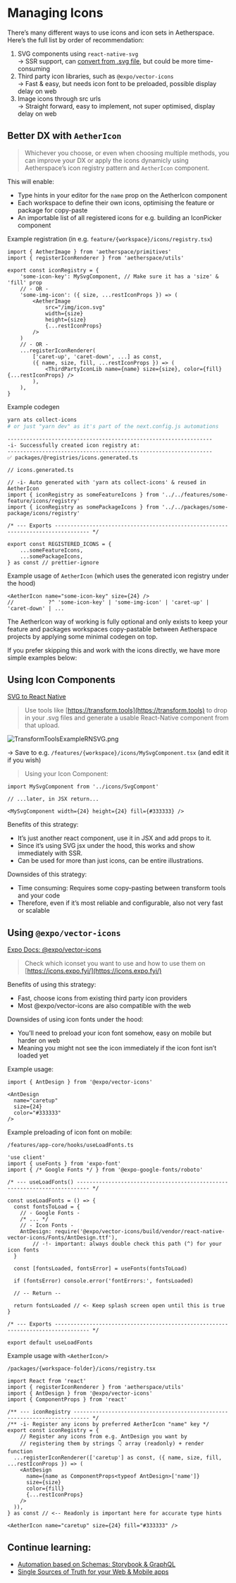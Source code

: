 # Managing Icons

There’s many different ways to use icons and icon sets in Aetherspace. Here’s the full list by order of recommendation:

1. SVG components using `react-native-svg`  
→ SSR support, can [convert from .svg file](https://transform.tools/svg-to-react-native), but could be more time-consuming
2. Third party icon libraries, such as `@expo/vector-icons`  
→ Fast & easy, but needs icon font to be preloaded, possible display delay on web
3. Image icons through src urls  
→ Straight forward, easy to implement, not super optimised, display delay on web

## Better DX with `AetherIcon`

> Whichever you choose, or even when choosing multiple methods, you can improve your DX or apply the icons dynamicly using Aetherspace’s icon registry pattern and `AetherIcon` component.

This will enable:

- Type hints in your editor for the `name` prop on the AetherIcon component
- Each workspace to define their own icons, optimising the feature or package for copy-paste
- An importable list of all registered icons for e.g. building an IconPicker component

Example registration (in e.g. `feature/{workspace}/icons/registry.tsx`)

```tsx
import { AetherImage } from 'aetherspace/primitives'
import { registerIconRenderer } from 'aetherspace/utils'

export const iconRegistry = {
	'some-icon-key': MySvgComponent, // Make sure it has a 'size' & 'fill' prop
	// - OR -
	'some-img-icon': ({ size, ...restIconProps }) => (
		<AetherImage
			src="/img/icon.svg"
			width={size}
			height={size}
			{...restIconProps}
		/>
	)
	// - OR -
	...registerIconRenderer(
		['caret-up', 'caret-down', ...] as const,
		({ name, size, fill, ...restIconProps }) => (
			<ThirdPartyIconLib name={name} size={size}, color={fill} {...restIconProps} />
		),
	),
}
```

Example codegen

```bash
yarn ats collect-icons 
# or just "yarn dev" as it's part of the next.config.js automations
```

```tsx
-----------------------------------------------------------------
-i- Successfully created icon registry at:
-----------------------------------------------------------------
✅ packages/@registries/icons.generated.ts
```

```tsx
// icons.generated.ts

// -i- Auto generated with 'yarn ats collect-icons' & reused in AetherIcon
import { iconRegistry as someFeatureIcons } from '../../features/some-feature/icons/registry'
import { iconRegistry as somePackageIcons } from '../../packages/some-package/icons/registry'

/* --- Exports --------------------------------------------------------------------------------- */

export const REGISTERED_ICONS = {
    ...someFeatureIcons,
    ...somePackageIcons,
} as const // prettier-ignore
```

Example usage of `AetherIcon` (which uses the generated icon registry under the hood)

```tsx
<AetherIcon name="some-icon-key" size={24} />
//           ?^ 'some-icon-key' | 'some-img-icon' | 'caret-up' | 'caret-down' | ...
```

The AetherIcon way of working is fully optional and only exists to keep your feature and packages workspaces copy-pastable between Aetherspace projects by applying some minimal codegen on top.

If you prefer skipping this and work with the icons directly, we have more simple examples below:

## Using Icon Components

[SVG to React Native](https://transform.tools/svg-to-react-native)

> Use tools like [https://transform.tools](https://transform.tools) to drop in your .svg files and generate a usable React-Native component from that upload.
> 

![TransformToolsExampleRNSVG.png](/.storybook/public/TransformToolsExampleRNSVG.png)

→ Save to e.g. `/features/{workspace}/icons/MySvgComponent.tsx` (and edit it if you wish)

> Using your Icon Component:
> 

```tsx
import MySvgComponent from '../icons/SvgCompont'

// ...later, in JSX return...

<MySvgComponent width={24} height={24} fill={#333333} />
```

Benefits of this strategy:

- It’s just another react component, use it in JSX and add props to it.
- Since it’s using SVG jsx under the hood, this works and show immediately with SSR.
- Can be used for more than just icons, can be entire illustrations.

Downsides of this strategy:

- Time consuming: Requires some copy-pasting between transform tools and your code
- Therefore, even if it’s most reliable and configurable, also not very fast or scalable

## Using `@expo/vector-icons`

[Expo Docs: @expo/vector-icons](https://docs.expo.dev/guides/icons/)

> Check which iconset you want to use and how to use them on [https://icons.expo.fyi/](https://icons.expo.fyi/)

Benefits of using this strategy:

- Fast, choose icons from existing third party icon providers
- Most @expo/vector-icons are also compatible with the web

Downsides of using icon fonts under the hood:

- You’ll need to preload your icon font somehow, easy on mobile but harder on web
- Meaning you might not see the icon immediately if the icon font isn’t loaded yet

Example usage:

```tsx
import { AntDesign } from '@expo/vector-icons'

<AntDesign
  name="caretup"
  size={24}
  color="#333333"
/>
```

Example preloading of icon font on mobile:

`/features/app-core/hooks/useLoadFonts.ts`

```tsx
'use client'
import { useFonts } from 'expo-font'
import { /* Google Fonts */ } from '@expo-google-fonts/roboto'

/* --- useLoadFonts() -------------------------------------------------------------------------- */

const useLoadFonts = () => {
  const fontsToLoad = {
    // - Google Fonts -
    /* ... */
    // - Icon Fonts -
    AntDesign: require('@expo/vector-icons/build/vendor/react-native-vector-icons/Fonts/AntDesign.ttf'),
		// -!- important: always double check this path (^) for your icon fonts
  }

  const [fontsLoaded, fontsError] = useFonts(fontsToLoad)

  if (fontsError) console.error('fontErrors:', fontsLoaded)

  // -- Return --

  return fontsLoaded // <- Keep splash screen open until this is true
}

/* --- Exports --------------------------------------------------------------------------------- */

export default useLoadFonts
```

Example usage with `<AetherIcon/>`

`/packages/{workspace-folder}/icons/registry.tsx`

```tsx
import React from 'react'
import { registerIconRenderer } from 'aetherspace/utils'
import { AntDesign } from '@expo/vector-icons'
import { ComponentProps } from 'react'

/** --- iconRegistry --------------------------------------------------------------------------- */
/** -i- Register any icons by preferred AetherIcon "name" key */
export const iconRegistry = {
	// Register any icons from e.g. AntDesign you want by
	// registering them by strings 👇 array (readonly) + render function
  ...registerIconRenderer(['caretup'] as const, ({ name, size, fill, ...restIconProps }) => (
    <AntDesign
      name={name as ComponentProps<typeof AntDesign>['name']}
      size={size}
      color={fill}
      {...restIconProps}
    />
  )),
} as const // <-- Readonly is important here for accurate type hints
```

```tsx
<AetherIcon name="caretup" size={24} fill="#333333" />
```

## Continue learning:

- [Automation based on Schemas: Storybook & GraphQL](/packages/@registries/README.md)
- [Single Sources of Truth for your Web & Mobile apps](/packages/@aetherspace/schemas/README.md)
